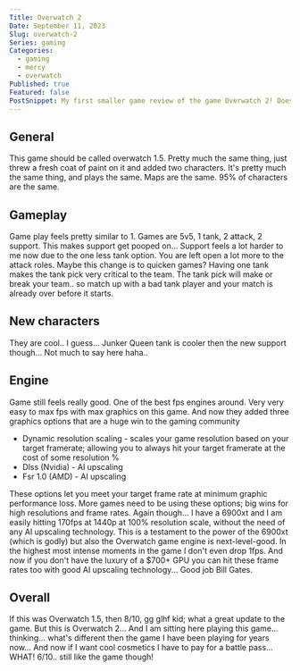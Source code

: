 ```yaml
---
Title: Overwatch 2
Date: September 11, 2023
Slug: overwatch-2
Series: gaming
Categories:
  - gaming
  - mercy
  - overwatch
Published: true
Featured: false
PostSnippet: My first smaller game review of the game Overwatch 2! Does it live up to the hype? Was there even hype around Overwatch 2? Did we even ask for an Overwatch 2? Wow I said Overwatch 2 a lot!
---
```


## General

This game should be called overwatch 1.5. Pretty much the same thing, just threw a fresh coat of paint on it and added two characters. It's pretty much the same thing, and plays the same. Maps are the same. 95% of characters are the same.

## Gameplay

Game play feels pretty similar to 1. Games are 5v5, 1 tank, 2 attack, 2 support. This makes support get pooped on... Support feels a lot harder to me now due to the one less tank option. You are left open a lot more to the attack roles. Maybe this change is to quicken games? Having one tank makes the tank pick very critical to the team. The tank pick will make or break your team.. so match up with a bad tank player and your match is already over before it starts.

## New characters

They are cool.. I guess... Junker Queen tank is cooler then the new support though... Not much to say here haha..

## Engine

Game still feels really good. One of the best fps engines around. Very very easy to max fps with max graphics on this game. And now they added three graphics options that are a huge win to the gaming community

- Dynamic resolution scaling - scales your game resolution based on your target framerate; allowing you to always hit your target framerate at the cost of some resolution %
- Dlss (Nvidia) - AI upscaling
- Fsr 1.0 (AMD) - AI upscaling

These options let you meet your target frame rate at minimum graphic performance loss. More games need to be using these options; big wins for high resolutions and frame rates.
Again though... I have a 6900xt and I am easily hitting 170fps at 1440p at 100% resolution scale, without the need of any AI upscaling technology. This is a testament to the power of the 6900xt (which is godly) but also the Overwatch game engine is next-level-good. In the highest most intense moments in the game I don't even drop 1fps.
And now if you don't have the luxury of a $700+ GPU you can hit these frame rates too with good AI upscaling technology... Good job Bill Gates.

## Overall

If this was Overwatch 1.5, then 8/10, gg glhf kid; what a great update to the game. But this is Overwatch 2... And I am sitting here playing this game... thinking... what's different then the game I have been playing for years now... And now if I want cool cosmetics I have to pay for a battle pass... WHAT! 6/10.. still like the game though!

